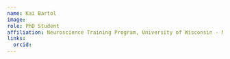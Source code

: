 ```yaml
---
name: Kai Bartol
image: 
role: PhD Student
affiliation: Neuroscience Training Program, University of Wisconsin - Madison
links:
  orcid: 
--- 
```

